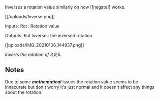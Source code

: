Inverses a rotation value similarly on how [[negate]] works.

[[/uploads/Inverse.png]]

Inputs:
Rot : Rotation value

Outputs:
Rot Inverse : the inversed rotation

[[uploads/IMG_20210106_144937.png]]

_Inverts the rotation of 3,9,5._

## Notes 

Due to some ***mathematical*** issues the rotation value seems  to be innacurate but don't worry it's just normal and it doesn't affect any things about the rotation.
